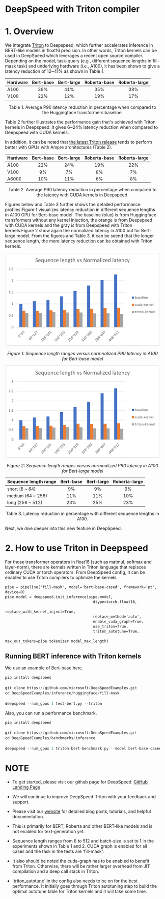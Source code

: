 # DeepSpeed with Triton compiler

# 1. Overview

We integrate [Triton](https://github.com/openai/triton) to Deepspeed, which further accelerates inference in BERT-like models in float16 precision. In other words, Triton kernels can be used in DeepSpeed which leverages a recent open source compiler. Depending on the model, task-query (e.g., different sequence lengths in fill-mask task) and underlying hardware (i.e., A100), it has been shown to give a latency reduction of 12~41% as shown in Table 1.

<div align="center">

| Hardware | Bert-base | Bert-large | Roberta-base | Roberta-large |
|----------|:------:|:------:|:------:|:------:|
| A100 | 39% | 41% | 35% | 38% |
| V100 | 22% | 12% | 19% | 17% |

Table 1. Average P90 latency reduction in percentage when compared to the Huggingface transformers baseline.


</div>
Table 2 further illustrates the performance gain that's achieved with Triton kernels in Deepspeed: it gives 6~24% latency reduction when compared to Deepspeed with CUDA kernels.

In addition, it can be noted that
[the latest Triton release](https://pypi.org/project/triton/2.0.0.post1/)
tends to perform better with GPUs with Ampre architectures (Table 2).


<div align="center">

| Hardware | Bert-base | Bert-large | Roberta-base | Roberta-large |
|----------|:------:|:------:|:------:|:------:|
| A100 | 22% | 24% | 19% | 22% |
| V100 | 9% | 7% | 8% | 7% |
| A6000 | 10% | 11% | 6% | 8% |

Table 2. Average P90 latency reduction in percentage when compared to the latency with CUDA kernels in Deepspeed.

</div>


Figures below and Table 3 further shows the detailed performance profiles.Figure 1 visualizes latency reduction in different sequence lengths in A100 GPU for Bert-base model. The baseline (blue) is from Huggingface transformers without any kernel injection, the orange is from Deepspeed with CUDA kernels and the gray is from Deepspeed with Triton kernels.Figure 2 show again the normalized latency in A100 but for Bert-large model.
From the figures and Table 3, it can be seend that the longer sequence length, the more latency reduction can be obtained with Triton kernels.


<div align="center">

<img src="../assets/images/triton-bert-base-latency.png" width="500px" alt="triton-bert-base-latency"/>

*Figure 1: Sequence length ranges versus normnalized P90 latency in A100 for Bert-base model*

<img src="../assets/images/triton-bert-large-latency.png" width="500px" alt="triton-bert-large-latency"/>

*Figure 2: Sequence length ranges versus normnalized P90 latency in A100 for Bert-large model*

| Sequence length range | Bert-base | Bert-large | Roberta-large |
|----------|:------:|:------:|:------:|
| short (8 ~ 64) | 9% | 9% | 9% |
| medium (64 ~ 256) | 11% | 11% | 10% |
| long (256 ~ 512) | 23% | 25% | 23% |

Table 3. Latency reduction in percentage with different sequence lengths in A100.
</div>


Next, we dive deeper into this new feature in DeepSpeed.

# 2. How to use Triton in Deepspeed

For those transformer operators in float16 (such as matmul, softmax and layer-norm), there are kernels written in Triton language that replaces ordinary CUDA or torch operators. From DeepSpeed config, it can be enabled to use Triton compilers to optimize the kernels.

```
pipe = pipeline('fill-mask', model='bert-base-cased', framework='pt', device=0)
pipe.model = deepspeed.init_inference(pipe.model,
                                        dtype=torch.float16,
                                        replace_with_kernel_inject=True,
                                        replace_method='auto',
                                        enable_cuda_graph=True,
                                        use_triton=True,
                                        triton_autotune=True,
                                        max_out_tokens=pipe.tokenizer.model_max_length)
```


## Running BERT inference with Triton kernels

We use an example of Bert-base here.

```python
pip install deepspeed

git clone https://github.com/microsoft/DeepSpeedExamples.git
cd DeepSpeedExamples/inference/huggingface/fill-mask

deepspeed --num_gpus 1 test-bert.py --triton
```

Also, you can run a performance benchmark.

```python
pip install deepspeed

git clone https://github.com/microsoft/DeepSpeedExamples.git
cd DeepSpeedExamples/benchmarks/inference

deepspeed --num_gpus 1 triton-bert-benchmark.py --model bert-base-cased --dtype fp16 --kernel-inject --deepspeed --graphs --triton
```

# NOTE
<!-- **_NOTE:_** -->
* To get started, please visit our github page for DeepSpeed: [GitHub Landing Page](https://github.com/microsoft/DeepSpeedExamples)

* We will continue to improve DeepSpeed-Triton with your feedback and support.

* Please visit our [website](https://www.deepspeed.ai/) for detailed blog posts, tutorials, and helpful documentation.
* This is primarily for BERT, Roberta and other BERT-like models and is not enabled for text-generation yet.

* Sequence length ranges from 8 to 512 and batch-size is set to 1 in the experiments shown in Table 1 and 2. CUDA graph is enabled for all cases and the task in the tests are 'fill-mask'.

* It also should be noted the cuda-graph has to be enabled to benefit from Triton. Otherwise, there will be rather larger overhead from JIT compilation and a deep call stack in Triton.

* 'triton_autotune' in the config also needs to be on for the best performance. It initially goes through Triton autotuning step to build the optimal autotune table for Triton kernels and it will take some time.
